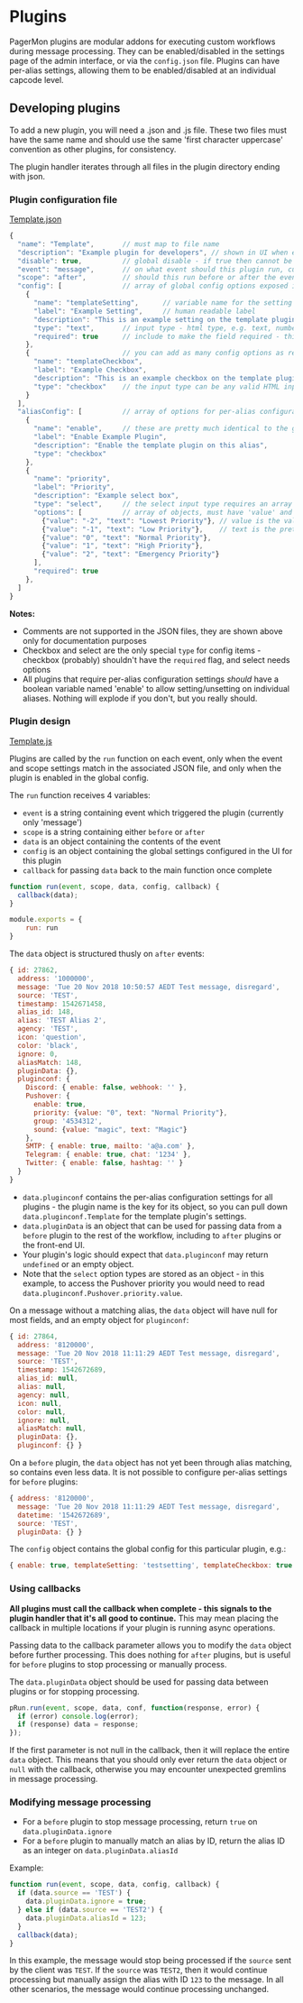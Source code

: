 # Plugins

PagerMon plugins are modular addons for executing custom workflows during message processing. They can be enabled/disabled in the settings page of the admin interface, or via the `config.json` file. Plugins can have per-alias settings, allowing them to be enabled/disabled at an individual capcode level.

## Developing plugins

To add a new plugin, you will need a .json and .js file. These two files must have the same name and should use the same 'first character uppercase' convention as other plugins, for consistency.

The plugin handler iterates through all files in the plugin directory ending with json.

### Plugin configuration file

[Template.json](Template.json)

```javascript
{
  "name": "Template",       // must map to file name
  "description": "Example plugin for developers", // shown in UI when enabling/disabling
  "disable": true,          // global disable - if true then cannot be enabled in UI. Plugins that may be a security risk should ship with this set to true
  "event": "message",       // on what event should this plugin run, currently only "message"
  "scope": "after",         // should this run before or after the event - before will block processing, but allow you to manipulate a message before it is committed to the database
  "config": [               // array of global config options exposed in settings page
    {
      "name": "templateSetting",      // variable name for the setting
      "label": "Example Setting",     // human readable label
      "description": "This is an example setting on the template plugin",     // help text in UI
      "type": "text",       // input type - html type, e.g. text, number
      "required": true      // include to make the field required - this only adds the required flag in the UI, it doesn't add any logic in the actual plugin handling
    },
    {                       // you can add as many config options as required, provided they all have unique variable names
      "name": "templateCheckbox",
      "label": "Example Checkbox",
      "description": "This is an example checkbox on the template plugin",
      "type": "checkbox"    // the input type can be any valid HTML input type, though more complex types may require changes to settings.html and aliasDetails.html
    }
  ],
  "aliasConfig": [          // array of options for per-alias configuration
    {
      "name": "enable",     // these are pretty much identical to the global config options, they're just stored at the alias level
      "label": "Enable Example Plugin",
      "description": "Enable the template plugin on this alias",
      "type": "checkbox"
    },
    {
      "name": "priority",
      "label": "Priority",
      "description": "Example select box",
      "type": "select",     // the select input type requires an array of options
      "options": [          // array of objects, must have 'value' and 'text' keys
        {"value": "-2", "text": "Lowest Priority"}, // value is the value that will be referenced in your plugin code
        {"value": "-1", "text": "Low Priority"},    // text is the pretty label for the option
        {"value": "0", "text": "Normal Priority"},
        {"value": "1", "text": "High Priority"},
        {"value": "2", "text": "Emergency Priority"}
      ],
      "required": true
    },
  ]
}
```

**Notes:**
* Comments are not supported in the JSON files, they are shown above only for documentation purposes
* Checkbox and select are the only special `type` for config items - checkbox (probably) shouldn't have the `required` flag, and select needs options
* All plugins that require per-alias configuration settings *should* have a boolean variable named 'enable' to allow setting/unsetting on individual aliases. Nothing will explode if you don't, but you really should.

### Plugin design

[Template.js](Template.js)

Plugins are called by the `run` function on each event, only when the event and scope settings match in the associated JSON file, and only when the plugin is enabled in the global config.

The `run` function receives 4 variables:

* `event` is a string containing event which triggered the plugin (currently only 'message')
* `scope` is a string containing either `before` or `after`
* `data` is an object containing the contents of the event
* `config` is an object containing the global settings configured in the UI for this plugin
* `callback` for passing `data` back to the main function once complete

```javascript
function run(event, scope, data, config, callback) {
  callback(data);
}

module.exports = {
    run: run
}
```

The `data` object is structured thusly on `after` events:

```javascript
{ id: 27862,
  address: '1000000',
  message: 'Tue 20 Nov 2018 10:50:57 AEDT Test message, disregard',
  source: 'TEST',
  timestamp: 1542671458,
  alias_id: 148,
  alias: 'TEST Alias 2',
  agency: 'TEST',
  icon: 'question',
  color: 'black',
  ignore: 0,
  aliasMatch: 148,
  pluginData: {},
  pluginconf: {
    Discord: { enable: false, webhook: '' },
    Pushover: {
      enable: true,
      priority: {value: "0", text: "Normal Priority"},
      group: '4534312',
      sound: {value: "magic", text: "Magic"}
    },
    SMTP: { enable: true, mailto: 'a@a.com' },
    Telegram: { enable: true, chat: '1234' },
    Twitter: { enable: false, hashtag: '' }
  }
}
```

* `data.pluginconf` contains the per-alias configuration settings for all plugins - the plugin name is the key for its object, so you can pull down `data.pluginconf.Template` for the template plugin's settings.
* `data.pluginData` is an object that can be used for passing data from a `before` plugin to the rest of the workflow, including to `after` plugins or the front-end UI.
* Your plugin's logic should expect that `data.pluginconf` may return `undefined` or an empty object.
* Note that the `select` option types are stored as an object - in this example, to access the Pushover priority you would need to read `data.pluginconf.Pushover.priority.value`.

On a message without a matching alias, the `data` object will have null for most fields, and an empty object for `pluginconf`:

```javascript
{ id: 27864,
  address: '8120000',
  message: 'Tue 20 Nov 2018 11:11:29 AEDT Test message, disregard',
  source: 'TEST',
  timestamp: 1542672689,
  alias_id: null,
  alias: null,
  agency: null,
  icon: null,
  color: null,
  ignore: null,
  aliasMatch: null,
  pluginData: {},
  pluginconf: {} }
```

On a `before` plugin, the `data` object has not yet been through alias matching, so contains even less data. It is not possible to configure per-alias settings for `before` plugins:

```javascript
{ address: '8120000',
  message: 'Tue 20 Nov 2018 11:11:29 AEDT Test message, disregard',
  datetime: '1542672689',
  source: 'TEST',
  pluginData: {} }
```

The `config` object contains the global config for this particular plugin, e.g.:

```javascript
{ enable: true, templateSetting: 'testsetting', templateCheckbox: true }
```

### Using callbacks

**All plugins must call the callback when complete - this signals to the plugin handler that it's all good to continue.** This may mean placing the callback in multiple locations if your plugin is running async operations.

Passing data to the callback parameter allows you to modify the `data` object before further processing. This does nothing for `after` plugins, but is useful for `before` plugins to stop processing or manually process.

The `data.pluginData` object should be used for passing data between plugins or for stopping processing.

```javascript
pRun.run(event, scope, data, conf, function(response, error) {
  if (error) console.log(error);
  if (response) data = response;
});
```

If the first parameter is not null in the callback, then it will replace the entire `data` object. This means that you should only ever return the `data` object or `null` with the callback, otherwise you may encounter unexpected gremlins in message processing.

### Modifying message processing

* For a `before` plugin to stop message processing, return `true` on `data.pluginData.ignore`
* For a `before` plugin to manually match an alias by ID, return the alias ID as an integer on `data.pluginData.aliasId`

Example:

```javascript
function run(event, scope, data, config, callback) {
  if (data.source == 'TEST') {
    data.pluginData.ignore = true;
  } else if (data.source == 'TEST2') {
    data.pluginData.aliasId = 123;
  }
  callback(data);
}
```

In this example, the message would stop being processed if the `source` sent by the client was `TEST`. If the `source` was `TEST2`, then it would continue processing but manually assign the alias with ID `123` to the message. In all other scenarios, the message would continue processing unchanged.
